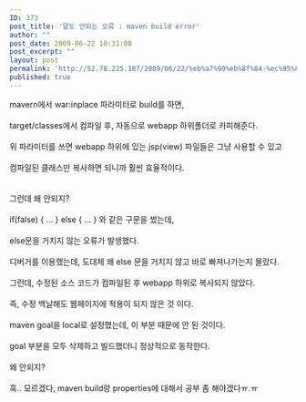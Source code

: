 ```yaml
---
ID: 373
post_title: '말도 안되는 오류 : maven build error'
author: ""
post_date: 2009-06-22 10:31:00
post_excerpt: ""
layout: post
permalink: 'http://52.78.225.187/2009/06/22/%eb%a7%90%eb%8f%84-%ec%95%88%eb%90%98%eb%8a%94-%ec%98%a4%eb%a5%98-maven-build-error/'
published: true
---
```

mavern에서 war:inplace 파라미터로 build를 하면,<BR><BR>target/classes에서 컴파일 후, 자동으로 webapp 하위폴더로 카피해준다.<BR><BR>위 파라미터를 쓰면 webapp 하위에 있는 jsp(view) 파일들은 그냥 사용할 수 있고<BR><BR>컴파일된 클래스만 복사하면 되니까 훨씬 효율적이다.<BR><BR><BR>그런데 왜 안되지?<BR><BR>if(false) { ... } else { ... } 와 같은 구문을 썼는데,<BR><BR>else문을 거치지 않는 오류가 발생했다.<BR><BR>디버거를 이용했는데, 도대체 왜 else 문을 거치지 않고 바로 빠져나가는지 몰랐다.<BR><BR>그런데, 수정된 소스 코드가 컴파일된 후 webapp 하위로 복사되지 않았다.<BR><BR>즉, 수정 백날해도 웹페이지에 적용이 되지 않은 것 이다.<BR><BR>maven goal을 local로 설정했는데, 이 부분 때문에 안 된 것이다.<BR><BR>goal 부분을 모두 삭제하고 빌드했더니 정상적으로 동작한다.<BR><BR>왜 안되지?<BR><BR>흑.. 모르겠다, maven build랑 properties에 대해서 공부 좀 해야겠다ㅠ.ㅠ